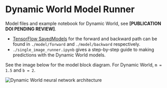 # Dynamic World Model Runner

Model files and example notebook for Dynamic World, see **[PUBLICATION DOI
PENDING REVIEW]**.

-   [TensorFlow SavedModels](https://www.tensorflow.org/guide/saved_model) for
    the forward and backward path can be found in `./model/forward` and
    `./model/backward` respectively.
-   `./single_image_runner.ipynb` gives a step-by-step guide to making
    predictions with the Dynamic World models.

See the image below for the model block diagram. For Dynamic World, `m = 1.5`
and `b = 2`.

![Dynamic World neural network architecture](https://raw.github.com/google/dynamicworld/master/dw_model_arch.png)
